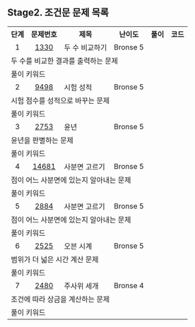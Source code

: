 ## Stage2. 조건문 문제 목록

<table>
  <tr>
    <th>단계</th>
    <th>문제번호</th>
    <th>제목</th>
    <th>난이도</th>
    <th>풀이</th>
    <th>코드</th>
  </tr>
  <tr>
    <td align="center">1</td>
    <td align="center"><a href="https://www.acmicpc.net/problem/1330">1330</a></td>
    <td aligh="center">두 수 비교하기</td>
    <td aligh="center">Bronse 5</td>
    <td aligh="center"></td>
    <td aligh="center"></td>
  </tr>
  <tr><td colspan="6">두 수를 비교한 결과를 출력하는 문제</td></tr>
  <tr><td colspan="6">
    <div>풀이 키워드
    </div>
  </td></tr>
    <tr>
      <td align="center">2</td>
      <td align="center"><a href="https://www.acmicpc.net/problem/9498">9498</a></td>
      <td aligh="center">시험 성적</td>
      <td aligh="center">Bronse 5</td>
      <td aligh="center"></td>
      <td></td>
    </tr>
    <tr><td colspan="6">시험 점수를 성적으로 바꾸는 문제</td></tr>
    <tr><td colspan="6">
      <div>풀이 키워드
      </div>
    </td></tr>
    <tr>
      <td align="center">3</td>
      <td align="center"><a href="https://www.acmicpc.net/problem/2753">2753</a></td>
      <td aligh="center">윤년</td>
      <td aligh="center">Bronse 5</td>
      <td aligh="center"></td>
      <td aligh="center"></td>
    </tr>
    <tr><td colspan="6">윤년을 판별하는 문제</td></tr>
    <tr><td colspan="6">
      <div>풀이 키워드
      </div>
    </td></tr>
    <tr>
      <td align="center">4</td>
      <td align="center"><a href="14681">14681</a></td>
      <td aligh="center">사분면 고르기</td>
      <td aligh="center">Bronse 5</td>
      <td aligh="center"></td>
      <td></td>
    </tr>
    <tr><td colspan="6">점이 어느 사분면에 있는지 알아내는 문제</td></tr>
    <tr><td colspan="6">
      <div>풀이 키워드
      </div>
    </td></tr>
    <tr>
      <td align="center">5</td>
      <td align="center"><a href="https://www.acmicpc.net/problem/2884">2884</a></td>
      <td aligh="center">사분면 고르기</td>
      <td aligh="center">Bronse 5</td>
      <td aligh="center"></td>
      <td></td>
    </tr>
    <tr><td colspan="6">점이 어느 사분면에 있는지 알아내는 문제</td></tr>
    <tr><td colspan="6">
      <div>풀이 키워드
      </div>
    </td></tr>
    <tr>
      <td align="center">6</td>
      <td align="center"><a href="https://www.acmicpc.net/problem/2525">2525</a></td>
      <td aligh="center">오븐 시계</td>
      <td aligh="center">Bronse 5</td>
      <td aligh="center"></td>
      <td></td>
    </tr>
    <tr><td colspan="6">범위가 더 넓은 시간 계산 문제</td></tr>
    <tr><td colspan="6">
      <div>풀이 키워드
      </div>
    </td></tr>
    <tr>
      <td align="center">7</td>
      <td align="center"><a href="https://www.acmicpc.net/problem/2480">2480</a></td>
      <td aligh="center">주사위 세개</td>
      <td aligh="center">Bronse 4</td>
      <td aligh="center"></td>
      <td></td>
    </tr>
    <tr><td colspan="6">조건에 따라 상금을 계산하는 문제</td></tr>
    <tr><td colspan="6">
      <div>풀이 키워드
      </div>
    </td></tr>
</table>
